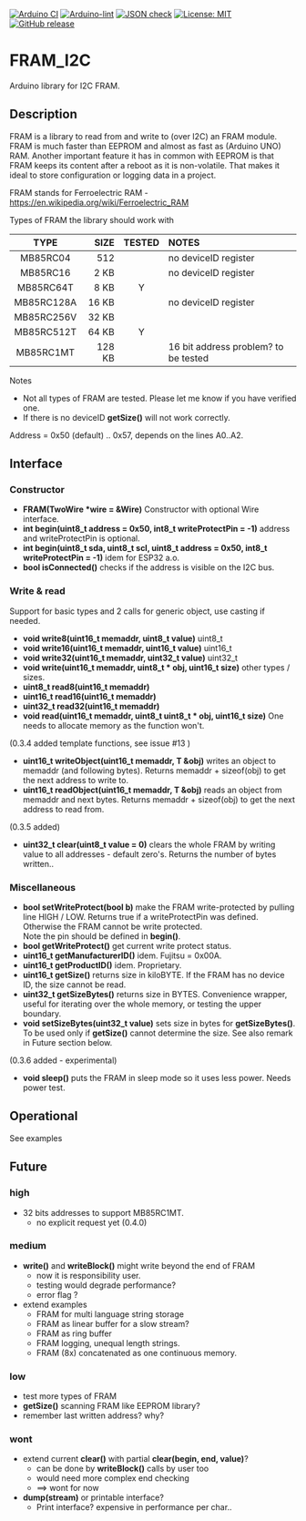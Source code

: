 
[![Arduino CI](https://github.com/RobTillaart/FRAM_I2C/workflows/Arduino%20CI/badge.svg)](https://github.com/marketplace/actions/arduino_ci)
[![Arduino-lint](https://github.com/RobTillaart/FRAM_I2C/actions/workflows/arduino-lint.yml/badge.svg)](https://github.com/RobTillaart/FRAM_I2C/actions/workflows/arduino-lint.yml)
[![JSON check](https://github.com/RobTillaart/FRAM_I2C/actions/workflows/jsoncheck.yml/badge.svg)](https://github.com/RobTillaart/FRAM_I2C/actions/workflows/jsoncheck.yml)
[![License: MIT](https://img.shields.io/badge/license-MIT-green.svg)](https://github.com/RobTillaart/FRAM_I2C/blob/master/LICENSE)
[![GitHub release](https://img.shields.io/github/release/RobTillaart/FRAM_I2C.svg?maxAge=3600)](https://github.com/RobTillaart/FRAM_I2C/releases)


# FRAM_I2C

Arduino library for I2C FRAM.


## Description

FRAM is a library to read from and write to (over I2C) an FRAM module.
FRAM is much faster than EEPROM and almost as fast as (Arduino UNO) RAM.
Another important feature it has in common with EEPROM is that FRAM keeps
its content after a reboot as it is non-volatile.
That makes it ideal to store configuration or logging
data in a project.

FRAM stands for Ferroelectric RAM - https://en.wikipedia.org/wiki/Ferroelectric_RAM

Types of FRAM the library should work with

|  TYPE      | SIZE   | TESTED | NOTES                |
|:----------:|-------:|:------:|:---------------------|
| MB85RC04   |   512  |        | no deviceID register |
| MB85RC16   |   2 KB |        | no deviceID register |
| MB85RC64T  |   8 KB |    Y   |
| MB85RC128A |  16 KB |        | no deviceID register |
| MB85RC256V |  32 KB |        |
| MB85RC512T |  64 KB |    Y   |
| MB85RC1MT  | 128 KB |        | 16 bit address problem? to be tested |

Notes
- Not all types of FRAM are tested. Please let me know if you have verified one.
- If there is no deviceID **getSize()** will not work correctly.

Address = 0x50 (default) .. 0x57, depends on the lines A0..A2.


## Interface


### Constructor

- **FRAM(TwoWire \*wire = &Wire)** Constructor with optional Wire interface.
- **int begin(uint8_t address = 0x50, int8_t writeProtectPin = -1)** address and writeProtectPin is optional.
- **int begin(uint8_t sda, uint8_t scl, uint8_t address = 0x50, int8_t writeProtectPin = -1)** idem for ESP32 a.o.
- **bool isConnected()** checks if the address is visible on the I2C bus.


### Write & read

Support for basic types and 2 calls for generic object, use casting if needed.

- **void write8(uint16_t memaddr, uint8_t value)** uint8_t
- **void write16(uint16_t memaddr, uint16_t value)** uint16_t
- **void write32(uint16_t memaddr, uint32_t value)** uint32_t
- **void write(uint16_t memaddr, uint8_t \* obj, uint16_t size)** other types / sizes.
- **uint8_t read8(uint16_t memaddr)**
- **uint16_t read16(uint16_t memaddr)**
- **uint32_t read32(uint16_t memaddr)**
- **void read(uint16_t memaddr, uint8_t uint8_t \* obj, uint16_t size)**
One needs to allocate memory as the function won't.

(0.3.4 added template functions, see issue #13 )
- **uint16_t writeObject(uint16_t memaddr, T &obj)** writes an object to memaddr (and following bytes). Returns memaddr + sizeof(obj) to get the next address to write to.
- **uint16_t readObject(uint16_t memaddr, T &obj)** reads an object from memaddr and next bytes. Returns memaddr + sizeof(obj) to get the next address to read from.

(0.3.5 added)
- **uint32_t clear(uint8_t value = 0)** clears the whole FRAM by writing value to all addresses - default zero's.
Returns the number of bytes written..


### Miscellaneous

- **bool setWriteProtect(bool b)** make the FRAM write-protected by pulling line HIGH / LOW.
Returns true if a writeProtectPin was defined.
Otherwise the FRAM cannot be write protected.  
Note the pin should be defined in **begin()**.
- **bool getWriteProtect()** get current write protect status.
- **uint16_t getManufacturerID()** idem. Fujitsu = 0x00A.
- **uint16_t getProductID()** idem. Proprietary.
- **uint16_t getSize()** returns size in kiloBYTE.
If the FRAM has no device ID, the size cannot be read.
- **uint32_t getSizeBytes()** returns size in BYTES.
Convenience wrapper, useful for iterating over the whole memory,
or testing the upper boundary.
- **void setSizeBytes(uint32_t value)** sets size in bytes for **getSizeBytes()**.
To be used only if **getSize()** cannot determine the size.
See also remark in Future section below. 


(0.3.6 added - experimental)
- **void sleep()** puts the FRAM in sleep mode so it uses less power. Needs power test.



## Operational

 See examples


## Future

### high
- 32 bits addresses to support MB85RC1MT.
  - no explicit request yet (0.4.0)

### medium
- **write()** and **writeBlock()** might write beyond the end of FRAM
  - now it is responsibility user.
  - testing would degrade performance?
  - error flag ?
- extend examples
  - FRAM for multi language string storage
  - FRAM as linear buffer for a slow stream?
  - FRAM as ring buffer
  - FRAM logging, unequal length strings.
  - FRAM (8x) concatenated as one continuous memory.

### low
- test more types of FRAM
- **getSize()** scanning FRAM like EEPROM library?
- remember last written address? why?

### wont
- extend current **clear()** with partial **clear(begin, end, value)**?
  - can be done by **writeBlock()** calls by user too
  - would need more complex end checking
  - ==> wont for now
- **dump(stream)** or printable interface?
  - Print interface? expensive in performance per char..

